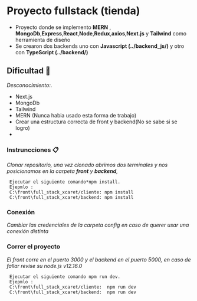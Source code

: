 # Proyecto fullstack (tienda)

- Proyecto donde se implemento **MERN** , **MongoDb**,**Express**,**React**,**Node**,**Redux**,**axios**,**Next.js** y **Tailwind** como herramienta de diseño
- Se crearon dos backends uno con **Javascript (../backend_js/)** y otro con **TypeScript (../backend/)**

## Dificultad 🚀

_Desconocimiento:._
- Next.js
- MongoDb
- Tailwind 
- MERN (Nunca habia usado esta forma de trabajo)
- Crear una estructura correcta de front y backend(No se sabe si se logro)
- 
### Instruncciones 📋

_Clonar repositorio, una vez clonado abrimos dos terminales y nos posicionamos en la carpeta **front** y **backend**,_



```
 Ejecutar el siguiente comando*npm install.
 Ejepmlo :
 C:\front\full_stack_xcaret/cliente: npm install 
 C:\front\full_stack_xcaret/backend: npm install 
```
###  Conexión
_Cambiar las credenciales de la carpeta config en caso de querer usar una conexión distinta_

### Correr el proyecto
_El front corre en el puerto 3000 y el backend en el puerto 5000, en caso de fallar revise su node.js v12.16.0_

```
 Ejecutar el siguiente comando npm run dev.
 Ejepmlo :
 C:\front\full_stack_xcaret/cliente:  npm run dev
 C:\front\full_stack_xcaret/backend:  npm run dev
```
